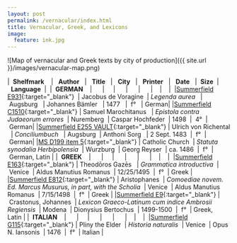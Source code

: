 ```yaml
---
layout: post
permalink: /vernacular/index.html
title: Vernacular, Greek, and Lexicons
image:
  feature: ink.jpg
---
```


![Map of vernacular and Greek texts by city of production]({{ site.url }}/images/vernacular-map.png)



|&nbsp;&nbsp;**Shelfmark** &nbsp;&nbsp;&nbsp;|&nbsp; &nbsp;**Author**&nbsp;&nbsp;&nbsp;|&nbsp;&nbsp; **Title**&nbsp;&nbsp;&nbsp;|&nbsp; &nbsp;**City**&nbsp;&nbsp;&nbsp;|&nbsp; &nbsp;**Printer**&nbsp;&nbsp;&nbsp;|&nbsp; &nbsp;**Date**&nbsp;&nbsp;&nbsp;|&nbsp;&nbsp;**Size**&nbsp;&nbsp;|&nbsp;&nbsp;**Language**&nbsp;&nbsp;|&nbsp;
|&nbsp;&nbsp;**GERMAN** &nbsp;&nbsp;&nbsp;|&nbsp; &nbsp;&nbsp;&nbsp;&nbsp;|&nbsp;&nbsp;&nbsp;&nbsp;&nbsp;|&nbsp; &nbsp;&nbsp;&nbsp;&nbsp;|&nbsp; &nbsp;&nbsp;&nbsp;&nbsp;|&nbsp; &nbsp;&nbsp;&nbsp;&nbsp;|&nbsp;&nbsp;&nbsp;&nbsp;|&nbsp;&nbsp;&nbsp;&nbsp;|&nbsp;
|[Summerfield E931](http://catalog.lib.ku.edu/cgi-bin/Pwebrecon.cgi?bbid=3874246){:target="_blank"} &nbsp;|&nbsp;Jacobus de Voragine&nbsp;&nbsp;|&nbsp;*Legenda aurea* &nbsp;&nbsp;|&nbsp;Augsburg &nbsp;&nbsp;|&nbsp;Johannes Bämler &nbsp;&nbsp;|&nbsp;1477 &nbsp;&nbsp;|&nbsp;&nbsp;f° &nbsp;&nbsp;|&nbsp;German|
|[Summerfield C1510](http://catalog.lib.ku.edu/cgi-bin/Pwebrecon.cgi?bbid=3873988){:target="_blank"}&nbsp;|&nbsp;Samuel Marochitanus &nbsp;&nbsp;|&nbsp;*Epistola contra Judaeorum errores*&nbsp;&nbsp;|&nbsp;Nuremberg&nbsp;&nbsp;|&nbsp;Caspar Hochfeder&nbsp;&nbsp;|&nbsp;1498&nbsp;&nbsp;|&nbsp;&nbsp;4°&nbsp;&nbsp;|&nbsp;German|
|[Summerfield E255 VAULT](http://catalog.lib.ku.edu/cgi-bin/Pwebrecon.cgi?bbid=3788769){:target="_blank"}&nbsp;|&nbsp;Ulrich von Richental &nbsp;&nbsp;|&nbsp;*Conciliumbuch* &nbsp;&nbsp;|&nbsp;Augsburg&nbsp;&nbsp;|&nbsp;Anthoni Sorg &nbsp;&nbsp;|&nbsp;2 Sept. 1483&nbsp;&nbsp;|&nbsp;&nbsp;f°&nbsp;&nbsp;|&nbsp;German|
|[MS D199 item 5](http://catalog.lib.ku.edu/cgi-bin/Pwebrecon.cgi?bbid=3010339){:target="_blank"}&nbsp;|&nbsp;Catholic Church&nbsp;&nbsp;|&nbsp;*Statuta synodalia Herbipolensia*&nbsp;&nbsp;|&nbsp;Wurzburg&nbsp;&nbsp;|&nbsp;Georg Reyser&nbsp;&nbsp;|&nbsp;ca. 1486&nbsp;&nbsp;|&nbsp;&nbsp;f°&nbsp;&nbsp;|&nbsp;German, Latin&nbsp;|
|&nbsp;&nbsp;**GREEK** &nbsp;&nbsp;&nbsp;|&nbsp; &nbsp;&nbsp;&nbsp;&nbsp;|&nbsp;&nbsp;&nbsp;&nbsp;&nbsp;|&nbsp; &nbsp;&nbsp;&nbsp;&nbsp;|&nbsp; &nbsp;&nbsp;&nbsp;&nbsp;|&nbsp; &nbsp;&nbsp;&nbsp;&nbsp;|&nbsp;&nbsp;&nbsp;&nbsp;|&nbsp;&nbsp;&nbsp;&nbsp;|&nbsp;
|[Summerfield E163](http://catalog.lib.ku.edu/cgi-bin/Pwebrecon.cgi?bbid=3787122){:target="_blank"}&nbsp;|&nbsp;Theodōros Gazēs &nbsp;&nbsp;|&nbsp;*Grammatica introductiva*&nbsp;&nbsp;|&nbsp;Venice&nbsp;&nbsp;|&nbsp;Aldus Manutius Romanus&nbsp;&nbsp;|&nbsp;12/25/1495&nbsp;&nbsp;|&nbsp;&nbsp;f°&nbsp;&nbsp;|&nbsp;Greek&nbsp;|
|[Summerfield E812](http://catalog.lib.ku.edu/cgi-bin/Pwebrecon.cgi?bbid=3874414){:target="_blank"}&nbsp;|&nbsp;Aristophanes&nbsp;&nbsp;|&nbsp;*Comoediae novem. Ed. Marcus Musurus, in part, with the Scholia*&nbsp;&nbsp;|&nbsp;Venice&nbsp;&nbsp;|&nbsp;Aldus Manutius Romanus&nbsp;&nbsp;|&nbsp;7/15/1498&nbsp;&nbsp;|&nbsp;&nbsp;f°&nbsp;&nbsp;|&nbsp;Greek&nbsp;|
|[Summerfield E9](http://catalog.lib.ku.edu/cgi-bin/Pwebrecon.cgi?bbid=3874239){:target="_blank"}&nbsp;|&nbsp;Crastonus, Johannes&nbsp;&nbsp;|&nbsp;*Lexicon Graeco-Latinum cum indice Ambrosii Regiensis*&nbsp;&nbsp;|&nbsp;Modena&nbsp;&nbsp;|&nbsp;Dionysius Bertochus&nbsp;&nbsp;|&nbsp;1499-1500&nbsp;&nbsp;|&nbsp;&nbsp;f°&nbsp;&nbsp;|&nbsp;Greek, Latin&nbsp;|
|&nbsp;&nbsp;**ITALIAN** &nbsp;&nbsp;&nbsp;|&nbsp; &nbsp;&nbsp;&nbsp;&nbsp;|&nbsp;&nbsp;&nbsp;&nbsp;&nbsp;|&nbsp; &nbsp;&nbsp;&nbsp;&nbsp;|&nbsp; &nbsp;&nbsp;&nbsp;&nbsp;|&nbsp; &nbsp;&nbsp;&nbsp;&nbsp;|&nbsp;&nbsp;&nbsp;&nbsp;|&nbsp;&nbsp;&nbsp;&nbsp;|&nbsp;
|[Summerfield G115](http://catalog.lib.ku.edu/cgi-bin/Pwebrecon.cgi?bbid=3783592){:target="_blank"}&nbsp;|&nbsp;Pliny the Elder&nbsp;&nbsp;|&nbsp;*Historia naturalis*&nbsp;&nbsp;|&nbsp;Venice&nbsp;&nbsp;|&nbsp;Opus N. Iansonis&nbsp;&nbsp;|&nbsp;1476&nbsp;&nbsp;|&nbsp;&nbsp;f°&nbsp;&nbsp;|&nbsp;Italian&nbsp;|
